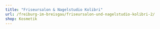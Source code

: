 ```yaml
---
title: "Friseursalon & Nagelstudio Kolibri"
url: /freiburg-im-breisgau/friseursalon-und-nagelstudio-kolibri-2/
shop: Kosmetik
---
```

